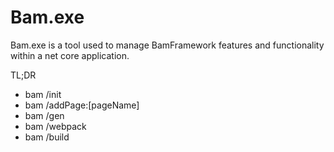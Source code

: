 ﻿# Bam.exe

Bam.exe is a tool used to manage BamFramework features and functionality within a net core application.

TL;DR

- bam /init
- bam /addPage:[pageName]
- bam /gen
- bam /webpack
- bam /build
